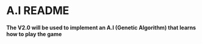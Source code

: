 # A.I README

**The V2.0 will be used to implement an A.I (Genetic Algorithm) that learns how to play the game**
